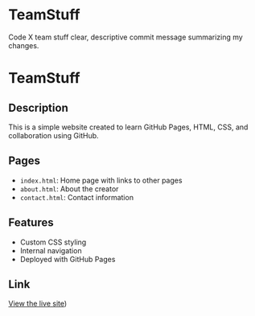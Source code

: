 # TeamStuff
Code X team stuff
 clear, descriptive commit message summarizing my changes.
# TeamStuff

## Description
This is a simple website created to learn GitHub Pages, HTML, CSS, and collaboration using GitHub.

## Pages
- `index.html`: Home page with links to other pages
- `about.html`: About the creator
- `contact.html`: Contact information

## Features
- Custom CSS styling
- Internal navigation
- Deployed with GitHub Pages

## Link
[View the live site](https://dlwickwire.github.io/TeamStuff/))
